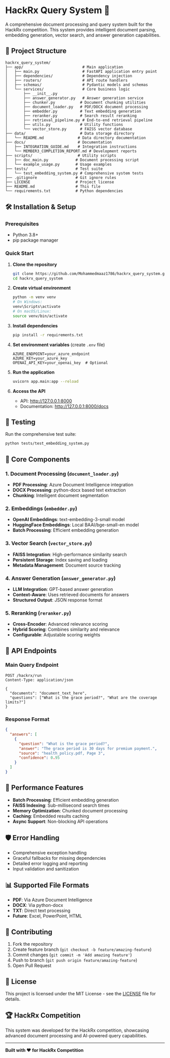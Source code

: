 # HackRx Query System 🚀

A comprehensive document processing and query system built for the HackRx competition. This system provides intelligent document parsing, embedding generation, vector search, and answer generation capabilities.

## 📁 Project Structure

```
hackrx_query_system/
├── app/                          # Main application
│   ├── main.py                   # FastAPI application entry point
│   ├── dependencies/             # Dependency injection
│   ├── routers/                  # API route handlers
│   ├── schemas/                  # Pydantic models and schemas
│   └── services/                 # Core business logic
│       ├── __init__.py
│       ├── answer_generator.py   # Answer generation service
│       ├── chunker.py           # Document chunking utilities
│       ├── document_loader.py   # PDF/DOCX document processing
│       ├── embedder.py          # Text embedding generation
│       ├── reranker.py          # Search result reranking
│       ├── retrieval_pipeline.py # End-to-end retrieval pipeline
│       ├── utils.py             # Utility functions
│       └── vector_store.py      # FAISS vector database
├── data/                        # Data storage directory
│   └── README.md               # Data directory documentation
├── docs/                       # Documentation
│   ├── INTEGRATION_GUIDE.md    # Integration instructions
│   └── MEMBER3_COMPLETION_REPORT.md # Development reports
├── scripts/                    # Utility scripts
│   ├── doc_main.py            # Document processing script
│   └── example_usage.py       # Usage examples
├── tests/                     # Test suite
│   └── test_embedding_system.py # Comprehensive system tests
├── .gitignore                 # Git ignore rules
├── LICENSE                    # Project license
├── README.md                  # This file
└── requirements.txt           # Python dependencies
```

## 🛠️ Installation & Setup

### Prerequisites
- Python 3.8+
- pip package manager

### Quick Start

1. **Clone the repository**
   ```bash
   git clone https://github.com/Mohammedmaaz1786/hackrx_query_system.git
   cd hackrx_query_system
   ```

2. **Create virtual environment**
   ```bash
   python -m venv venv
   # On Windows:
   venv\Scripts\activate
   # On macOS/Linux:
   source venv/bin/activate
   ```

3. **Install dependencies**
   ```bash
   pip install -r requirements.txt
   ```

4. **Set environment variables** (create `.env` file)
   ```env
   AZURE_ENDPOINT=your_azure_endpoint
   AZURE_KEY=your_azure_key
   OPENAI_API_KEY=your_openai_key  # Optional
   ```

5. **Run the application**
   ```bash
   uvicorn app.main:app --reload
   ```

6. **Access the API**
   - API: http://127.0.0.1:8000
   - Documentation: http://127.0.0.1:8000/docs

## 🧪 Testing

Run the comprehensive test suite:
```bash
python tests/test_embedding_system.py
```

## 🔧 Core Components

### 1. Document Processing (`document_loader.py`)
- **PDF Processing**: Azure Document Intelligence integration
- **DOCX Processing**: python-docx based text extraction
- **Chunking**: Intelligent document segmentation

### 2. Embeddings (`embedder.py`)
- **OpenAI Embeddings**: text-embedding-3-small model
- **HuggingFace Embeddings**: Local BAAI/bge-small-en model
- **Batch Processing**: Efficient embedding generation

### 3. Vector Search (`vector_store.py`)
- **FAISS Integration**: High-performance similarity search
- **Persistent Storage**: Index saving and loading
- **Metadata Management**: Document source tracking

### 4. Answer Generation (`answer_generator.py`)
- **LLM Integration**: GPT-based answer generation
- **Context-Aware**: Uses retrieved documents for answers
- **Structured Output**: JSON response format

### 5. Reranking (`reranker.py`)
- **Cross-Encoder**: Advanced relevance scoring
- **Hybrid Scoring**: Combines similarity and relevance
- **Configurable**: Adjustable scoring weights

## 📡 API Endpoints

### Main Query Endpoint
```http
POST /hackrx/run
Content-Type: application/json

{
  "documents": "document_text_here",
  "questions": ["What is the grace period?", "What are the coverage limits?"]
}
```

### Response Format
```json
{
  "answers": [
    {
      "question": "What is the grace period?",
      "answer": "The grace period is 30 days for premium payment.",
      "source": "health_policy.pdf, Page 3",
      "confidence": 0.95
    }
  ]
}
```

## 🚀 Performance Features

- **Batch Processing**: Efficient embedding generation
- **FAISS Indexing**: Sub-millisecond search times
- **Memory Optimization**: Chunked document processing
- **Caching**: Embedded results caching
- **Async Support**: Non-blocking API operations

## 🛡️ Error Handling

- Comprehensive exception handling
- Graceful fallbacks for missing dependencies
- Detailed error logging and reporting
- Input validation and sanitization

## 📊 Supported File Formats

- **PDF**: Via Azure Document Intelligence
- **DOCX**: Via python-docx
- **TXT**: Direct text processing
- **Future**: Excel, PowerPoint, HTML

## 🤝 Contributing

1. Fork the repository
2. Create feature branch (`git checkout -b feature/amazing-feature`)
3. Commit changes (`git commit -m 'Add amazing feature'`)
4. Push to branch (`git push origin feature/amazing-feature`)
5. Open Pull Request

## 📄 License

This project is licensed under the MIT License - see the [LICENSE](LICENSE) file for details.

## 🏆 HackRx Competition

This system was developed for the HackRx competition, showcasing advanced document processing and AI-powered query capabilities.

---

**Built with ❤️ for HackRx Competition**
